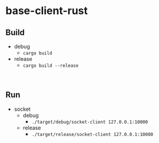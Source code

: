 # base-client-rust

## Build
 - debug
   - `cargo build`
 - release
   - `cargo build --release`

<br/>

## Run
 - socket
   - debug
     - `./target/debug/socket-client 127.0.0.1:10000`
   - release
     - `./target/release/socket-client 127.0.0.1:10000`
